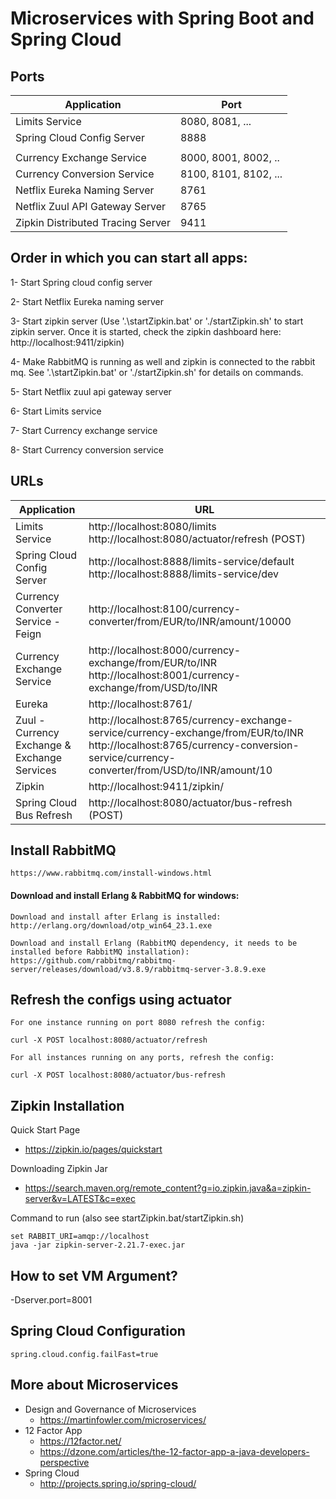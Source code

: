 # Microservices with Spring Boot and Spring Cloud


## Ports

|     Application       |     Port          |
| ------------- | ------------- |
| Limits Service | 8080, 8081, ... |
| Spring Cloud Config Server | 8888 |
|  |  |
| Currency Exchange Service | 8000, 8001, 8002, ..  |
| Currency Conversion Service | 8100, 8101, 8102, ... |
| Netflix Eureka Naming Server | 8761 |
| Netflix Zuul API Gateway Server | 8765 |
| Zipkin Distributed Tracing Server | 9411 |


## Order in which you can start all apps:

1- Start Spring cloud config server

2- Start Netflix Eureka naming server

3- Start zipkin server (Use '.\startZipkin.bat' or './startZipkin.sh' to start zipkin server. Once it is started, check the zipkin dashboard here: http://localhost:9411/zipkin)

4- Make RabbitMQ is running as well and zipkin is connected to the rabbit mq. See '.\startZipkin.bat' or './startZipkin.sh' for details on commands.
 
5- Start Netflix zuul api gateway server

6- Start Limits service

7- Start Currency exchange service

8- Start Currency conversion service  
   

## URLs

|     Application       |     URL          |
| ------------- | ------------- |
| Limits Service | http://localhost:8080/limits http://localhost:8080/actuator/refresh  (POST)|
|Spring Cloud Config Server| http://localhost:8888/limits-service/default http://localhost:8888/limits-service/dev |
|  Currency Converter Service - Feign| http://localhost:8100/currency-converter/from/EUR/to/INR/amount/10000|
| Currency Exchange Service | http://localhost:8000/currency-exchange/from/EUR/to/INR http://localhost:8001/currency-exchange/from/USD/to/INR|
| Eureka | http://localhost:8761/|
| Zuul - Currency Exchange & Exchange Services | http://localhost:8765/currency-exchange-service/currency-exchange/from/EUR/to/INR http://localhost:8765/currency-conversion-service/currency-converter/from/USD/to/INR/amount/10|
| Zipkin | http://localhost:9411/zipkin/ |
| Spring Cloud Bus Refresh | http://localhost:8080/actuator/bus-refresh (POST)|


## Install RabbitMQ

```
https://www.rabbitmq.com/install-windows.html
```

#### Download and install Erlang & RabbitMQ for windows:
```
Download and install after Erlang is installed:
http://erlang.org/download/otp_win64_23.1.exe

Download and install Erlang (RabbitMQ dependency, it needs to be installed before RabbitMQ installation):
https://github.com/rabbitmq/rabbitmq-server/releases/download/v3.8.9/rabbitmq-server-3.8.9.exe

```

## Refresh the configs using actuator

```
For one instance running on port 8080 refresh the config:

curl -X POST localhost:8080/actuator/refresh

For all instances running on any ports, refresh the config:

curl -X POST localhost:8080/actuator/bus-refresh
```

## Zipkin Installation

Quick Start Page
- https://zipkin.io/pages/quickstart

Downloading Zipkin Jar
- https://search.maven.org/remote_content?g=io.zipkin.java&a=zipkin-server&v=LATEST&c=exec

Command to run (also see startZipkin.bat/startZipkin.sh)
```
set RABBIT_URI=amqp://localhost
java -jar zipkin-server-2.21.7-exec.jar 
```

## How to set VM Argument?

-Dserver.port=8001

## Spring Cloud Configuration

```
spring.cloud.config.failFast=true

```

## More about Microservices
- Design and Governance of Microservices
    - https://martinfowler.com/microservices/
- 12 Factor App 
    - https://12factor.net/
    - https://dzone.com/articles/the-12-factor-app-a-java-developers-perspective
- Spring Cloud
    - http://projects.spring.io/spring-cloud/
